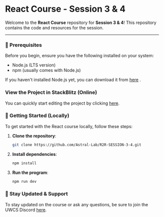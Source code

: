 # React Course - Session 3 & 4

Welcome to the **React Course** repository for **Session 3 & 4**! This repository contains the code and resources for the session.

---

### 📝 Prerequisites
Before you begin, ensure you have the following installed on your system:

* Node.js (LTS version)
* npm (usually comes with Node.js)

If you haven't installed Node.js yet, you can download it from [here](https://nodejs.org/)
.

### View the Project in StackBlitz (Online)

You can quickly start editing the project by clicking [here](https://stackblitz.com/~/github.com/Astral-Lab/R2R-SESSION-3-4/tree/template?file=src/App.jsx).

### 🚀 Getting Started (Locally)

To get started with the React course locally, follow these steps:

1. **Clone the repository**:
   
   ```bash
   git clone https://github.com/Astral-Lab/R2R-SESSION-3-4.git

2. **Install dependencies**:
   
   ```bash
   npm install

3. **Run the program**:
   
   ```bash
   npm run dev

### 📢 Stay Updated & Support
To stay updated on the course or ask any questions, be sure to join the UWCS Discord [here](https://discord.gg/nq4aDAct3S).